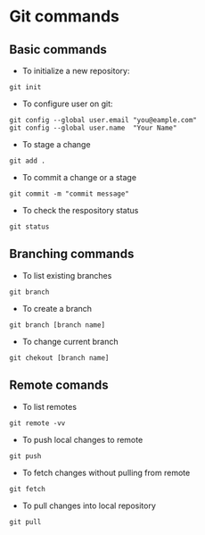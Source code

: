 # Git commands
## Basic commands
* To initialize a new repository: 
```
git init
```
* To configure user on git:
```
git config --global user.email "you@eample.com"
git config --global user.name  "Your Name"
```
* To stage a change
```
git add .
```
* To commit a change or a stage
```
git commit -m "commit message"
```
* To check the respository status
```
git status
```
## Branching commands

* To list existing branches

```
git branch
```

* To create a branch

```
git branch [branch name]
```
* To change current branch

```
git chekout [branch name]
```

## Remote comands

* To list remotes
```
git remote -vv
```

* To push local changes to remote
```
git push
```

* To fetch changes without pulling from remote
```
git fetch
```

* To pull changes into local repository
```
git pull
```
